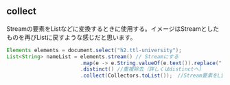 ## collect

Streamの要素をListなどに変換するときに使用する。イメージはStreamとしたものを再びListに戻すような感じだと思います。

```Java
Elements elements = document.select("h2.ttl-university");
List<String> nameList = elements.stream() // Streamにする
                        .map(e -> e.String.valueOf(e.text()).replace(" ", "")) //スペースを除去
                        .distinct() //重複除去（詳しくはdistinctへ）
                        .collect(Collectors.toList());　//Stream要素をList要素へ変換
```
